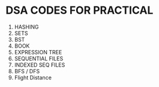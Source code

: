 
# **DSA CODES FOR PRACTICAL**

1. HASHING
2. SETS
4. BST
5. BOOK
6. EXPRESSION TREE
11. SEQUENTIAL FILES
12. INDEXED SEQ FILES
13. BFS / DFS
14. Flight Distance
